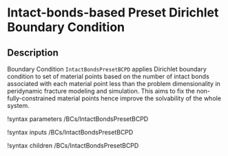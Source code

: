 # Intact-bonds-based Preset Dirichlet Boundary Condition

## Description

Boundary Condition `IntactBondsPresetBCPD` applies Dirichlet boundary condition to set of material points based on the number of intact bonds associated with each material point less than the problem dimensionality in peridynamic fracture modeling and simulation. This aims to fix the non-fully-constrained material points hence improve the solvability of the whole system.

!syntax parameters /BCs/IntactBondsPresetBCPD

!syntax inputs /BCs/IntactBondsPresetBCPD

!syntax children /BCs/IntactBondsPresetBCPD
